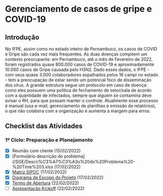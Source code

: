 # Gerenciamento de casos de gripe e COVID-19

## Introdução
No IFPE, assim como no estado inteiro de Pernambuco, os casos de COVID e Gripe são cada vez mais frequentes. As duas doenças compõem um contexto preocupante: em Pernambuco, até o mês de Fevereiro de 2022, foram registrados quase 800.000 casos de COVID-19 e aproximadamente 10.000 casos de Gripe causada pelo H3N2. Dado esses dados, o IFPE - com seus quase 3.000 colaboradores espalhados pelos 16 campi no estado - tem a preocupação de estar sendo um potencial foco de disseminação dos vírus. A grande estrutura segue um protocolo em caso de doença: como eles possuem uma política de fechamento de setor/sala de acordo com a quantidade de infectados, sempre que alguém se contamina deve avisar o RH, para que possam manter o controle. Atualmente esse processo é manual (usa e-mail, gerenciamento de planilhas e emissão de relatórios), o que não colabora com a organização e aumenta a margem para erros.

## Checklist das Atividades
### 1º Ciclo: Preparação e Planejamento
- [x] Reunião com cliente (15/02/2022)
- [x] [Formulário descrição do problema](/SGE/Descri%C3%A7%C3%A3o%20do%20Problema%20-%20Time%203.xlsx (17/02/2022)
- [x] [Matriz SIPOC](/PGP/matriz-sipoc.pdf) (17/02/2022)
- [x] [Diagrama de Escopo do Projeto](/GPN/diagrama-escopo.pdf) (17/02/2022)
- [x] [Termo de Abertura](/PGP/termo-de-abertura.pdf) (22/02/2022)
- [ ] [Apresentação Kickoff](/SGE/kickoff-apresentacao.pdf) (22/02/2022)
